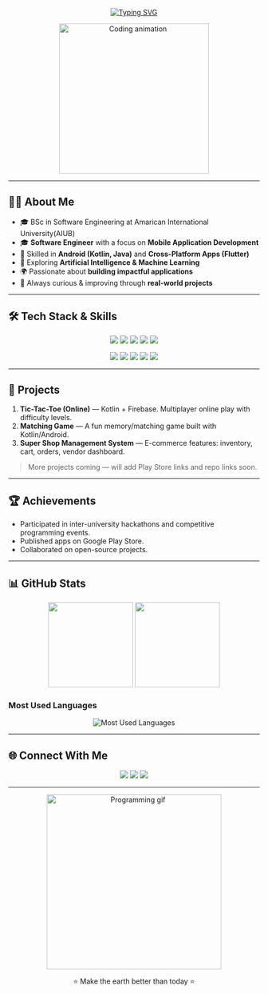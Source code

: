 <!-- Typing SVG -->
<p align="center">
  <a href="https://github.com/mdAbdullahAnas">
    <img src="https://readme-typing-svg.herokuapp.com?size=30&duration=4000&color=00BFFF&center=true&vCenter=true&width=600&lines=Md.+Abdullah+Anas;Software+Engineer;Mobile+Application+Developer;AI+Engineer+%F0%9F%A4%96" alt="Typing SVG">
  </a>
</p>

<!-- Header GIF -->
<p align="center">
  <img src="https://media.giphy.com/media/qgQUggAC3Pfv687qPC/giphy.gif" width="300" alt="Coding animation">
</p>

---

## 👨‍💻 About Me  
- 🎓 BSc in Software Engineering at Amarican International University(AIUB) 
- 🎓 **Software Engineer** with a focus on **Mobile Application Development**  
- 📱 Skilled in **Android (Kotlin, Java)** and **Cross-Platform Apps (Flutter)**  
- 🤖 Exploring **Artificial Intelligence & Machine Learning**  
- 🌍 Passionate about **building impactful applications**  
- 🚀 Always curious & improving through **real-world projects**  

---

## 🛠️ Tech Stack & Skills  

<p align="center">
  <!-- Languages -->
  <img src="https://img.shields.io/badge/Kotlin-0095D5?style=for-the-badge&logo=kotlin&logoColor=white"/>
  <img src="https://img.shields.io/badge/Java-007396?style=for-the-badge&logo=java&logoColor=white"/>
  <img src="https://img.shields.io/badge/Dart-0175C2?style=for-the-badge&logo=dart&logoColor=white"/>
  <img src="https://img.shields.io/badge/Python-3776AB?style=for-the-badge&logo=python&logoColor=white"/>
  <img src="https://img.shields.io/badge/JavaScript-F7DF1E?style=for-the-badge&logo=javascript&logoColor=black"/>
</p>

<p align="center">
  <!-- Frameworks & Tools -->
  <img src="https://img.shields.io/badge/Android_Studio-3DDC84?style=for-the-badge&logo=android-studio&logoColor=white"/>
  <img src="https://img.shields.io/badge/Flutter-02569B?style=for-the-badge&logo=flutter&logoColor=white"/>
  <img src="https://img.shields.io/badge/Firebase-FFCA28?style=for-the-badge&logo=firebase&logoColor=black"/>
  <img src="https://img.shields.io/badge/MySQL-4479A1?style=for-the-badge&logo=mysql&logoColor=white"/>
  <img src="https://img.shields.io/badge/GitHub-181717?style=for-the-badge&logo=github&logoColor=white"/>
</p>

---

## 🚧 Projects  

1. **Tic-Tac-Toe (Online)** — Kotlin + Firebase. Multiplayer online play with difficulty levels.  
2. **Matching Game** — A fun memory/matching game built with Kotlin/Android.  
3. **Super Shop Management System** — E-commerce features: inventory, cart, orders, vendor dashboard.  

> More projects coming — will add Play Store links and repo links soon.  

---

## 🏆 Achievements  

- Participated in inter-university hackathons and competitive programming events.  
- Published apps on Google Play Store.  
- Collaborated on open-source projects.  

---

## 📊 GitHub Stats  

<p align="center">
  <img src="https://github-readme-stats.vercel.app/api?username=mdAbdullahAnas&show_icons=true&theme=tokyonight" height="170" />
  <img src="https://github-readme-streak-stats.herokuapp.com/?user=mdAbdullahAnas&theme=tokyonight" height="170" />
</p>

### Most Used Languages  

<p align="center">
  <img src="https://github-readme-stats.vercel.app/api/top-langs/?username=mdAbdullahAnas&layout=compact&theme=tokyonight" alt="Most Used Languages" />
</p>

---

## 🌐 Connect With Me  

<p align="center">
  <a href="https://www.linkedin.com/in/md-abdullah-anas-5a4914253/"><img src="https://img.shields.io/badge/LinkedIn-blue?style=for-the-badge&logo=linkedin&logoColor=white"/></a>
  <a href="mailto:mdabdullahanas100200300@gmail.com"><img src="https://img.shields.io/badge/Gmail-red?style=for-the-badge&logo=gmail&logoColor=white"/></a>
  <a href="https://github.com/mdAbdullahAnas"><img src="https://img.shields.io/badge/GitHub-black?style=for-the-badge&logo=github&logoColor=white"/></a>
</p>

---

<!-- Footer GIF -->
<p align="center">
  <img src="https://media.giphy.com/media/26tn33aiTi1jkl6H6/giphy.gif" width="350" alt="Programming gif"/>
</p>

<p align="center">
⭐️ Make the earth better than today ⭐️
</p>
